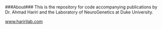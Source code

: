 ###About###
This is the repository for code accompanying publications by Dr. Ahmad Hariri and the Laboratory of NeuroGenetics at Duke University.

www.haririlab.com

